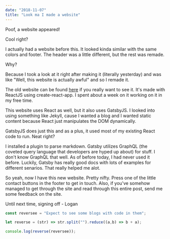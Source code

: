 ```yaml
---
date: "2018-11-07"
title: "Look ma I made a website"
---
```


Poof, a website appeared!

Cool right?

I actually had a website before this.
It looked kinda similar with the same colors and footer.
The header was a little different,
but the rest was remade. 

Why?

Because I took a look at it right after making it (literally yesterday) and was like
"Well, this website is actually awful"
and so I remade it.

The old website can be found [here](https://github.com/Smarticles101/loganstucki.me)
if you really want to see it. It's made with ReactJS using create-react-app.
I spent about a week on it working on it in my free time.

This website uses React as well, but it also uses GatsbyJS.
I looked into using something like Jekyll, cause I wanted a blog
and I wanted static content because React just manipulates the DOM dynamically.

GatsbyJS does just this and as a plus, it used most of my existing React code
to run. Neat right?

I installed a plugin to parse markdown. Gatsby utilizes GraphQL (the coveted
query language that developers are hyped up about) for stuff. I don't know GraphQL that well.
As of before today, I had never used it before. Luckily, Gatsby has really good docs
with lots of examples for different senarios. That really helped me alot.

So yeah, now I have this new website. Pretty nifty. Press one of the little contact
buttons in the footer to get in touch. Also, if you've somehow managed to get through
the site and read through this entire post, send me some feedback on the site.

Until next time, signing off - Logan

```javascript
const reversee = "Expect to see some blogs with code in them";

let reverse = (str) => str.split("").reduce((a,b) => b + a);

console.log(reverse(reversee));
```